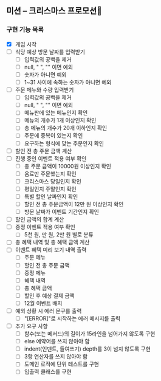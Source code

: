 ## 미션 – 크리스마스 프로모션🎄

### 구현 기능 목록

- [x] 게임 시작
- [ ] 식당 예상 방문 날짜를 입력받기
    - [ ] 입력값의 공백을 제거
    - [ ] null, " ", "" 이면 예외
    - [ ] 숫자가 아니면 예외
    - [ ] 1~31 사이에 속하는 숫자가 아니면 예외
- [ ] 주문 메뉴와 수량 입력받기
    - [ ] 입력값의 공백을 제거
    - [ ] null, " ", "" 이면 예외
    - [ ] 메뉴판에 있는 메뉴인지 확인
    - [ ] 메뉴의 개수가 1개 이상인지 확인
    - [ ] 총 메뉴의 개수가 20개 이하인지 확인
    - [ ] 주문에 중복이 있는지 확인
    - [ ] 요구하는 형식에 맞는 주문인지 확인
- [ ] 할인 전 총 주문 금액 계산
- [ ] 진행 중인 이벤트 적용 여부 확인
    - [ ] 총 주문 금액이 10000원 이상인지 확인
    - [ ] 음료만 주문했는지 확인
    - [ ] 크리스마스 당일인지 확인
    - [ ] 평일인지 주말인지 확인
    - [ ] 특별 할인 날짜인지 확인
    - [ ] 할인 전 총 주문금액이 12만 원 이상인지 확인
    - [ ] 방문 날짜가 이벤트 기간인지 확인
- [ ] 할인 금액의 합계 계산
- [ ] 증정 이벤트 적용 여부 확인
    - [ ] 5천 원, 만 원, 2만 원 별로 분류
- [ ] 총 혜택 내역 및 총 혜택 금액 계산
- [ ] 이벤트 혜택 미리 보기 내역 출력
  - [ ] 주문 메뉴
  - [ ] 할인 전 총 주문 금액
  - [ ] 증정 메뉴
  - [ ] 혜택 내역
  - [ ] 총 혜택 금액
  - [ ] 할인 후 예상 결제 금액
  - [ ] 12월 이벤트 배지
- [ ] 예외 상황 시 에러 문구를 출력
    - [ ] "[ERROR]"로 시작하는 에러 메시지를 출력
- [ ] 추가 요구 사항
    - [ ] 함수(또는 메서드)의 길이가 15라인을 넘어가지 않도록 구현
    - [ ] else 예약어를 쓰지 않아야 함
    - [ ] indent(인덴트, 들여쓰기) depth를 3이 넘지 않도록 구현
    - [ ] 3항 연산자를 쓰지 않아야 함
    - [ ] 도메인 로직에 단위 테스트를 구현
    - [ ] 입출력 클래스를 구현
